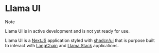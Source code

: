 # Llama UI

> [!NOTE]
> Llama UI is in active development and is not yet ready for use.

Llama UI is a [NextJS](https://nextjs.org) application styled with [shadcn/ui](https://ui.shadcn.com) that is purpose built to interact with [LangChain](https://www.langchain.com) and [Llama Stack](https://github.com/meta-llama/llama-stack) applications.

